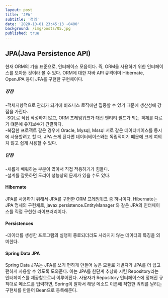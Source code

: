 ```yaml
---
layout: post
title: 'JPA'
subtitle: '정의'
date: '2020-10-01 23:45:13 -0400'
background: /img/posts/05.jpg
published: true
---
```

## JPA(Java Persistence API)
  현재 ORM의 기술 표준으로, 인터페이스 모음이다. 즉, ORM을 사용하기 위한 인터페이스를 모아둔 것이라 볼 수 있다. ORM에 대한 자바 API 규격이며 Hibernate, OpenJPA 등이 JPA를 구현한 구현체이다.   
##### 장점   
  -객체지향적으로 관리가 되기에 비즈니스 로직에만 집중할 수 있기 때문에 생산성에 강점을 가진다.   
  -SQL로 직접 작성하지 않고, ORM 프레임워크가 대신 엔티티 필드가 되는 객체를 다르기 떄문에 유지보수가 간결하다.   
  -복잡한 프로젝트 같은 경우에 Oracle, Mysql, Mssql 서로 같은 데이터베이스를 동시에 사용할려고 할 때, JPA 쓰게 된다면 데이터베이스와는 독립적이기 떄문에 크게 여의치 않고 쉽게 사용할 수 있다.   
##### 단점   
  -새롭게 배워하는 부분이 많아서 직접 적용하기가 힘들다.   
  -설계를 잘못하면 도리어 성능상의 문제가 있을 수도 있다.   
#### Hibernate
  JPA를 사용하기 위해서 JPA를 구현한 ORM 프레임워크 중 하나이다. Hibernate는 JPA 명세의 구현체로, javax.persistence.EntityManager 와 같은 JPA의 인터페이스를 직접 구현한 라이브러리이다.
#### Persistences   
  -데이터를 생성한 프로그램의 실행이 종료되더라도 사라지지 않는 데이터의 특징을 의미한다.
#### Spring Data JPA
  Spring Data JPA는 JPA를 쓰기 편하게 만들어 놓은 모듈로 개발자가 JPA를 더 쉽고 편하게 사용할 수 있도록 도와준다.    이는 JPA를 한단계 추상화 시킨 Repository라는 인터페이스를 제공함으로써 이루어진다.     사용자가 Repository 인터페이스에 정해진 규칙대로 메소드를 입력하면, Spring이 알아서 해당 메소드 이름에 적합한 쿼리를 날리는 구현체를 만들어 Bean으로 등록해준다.   
